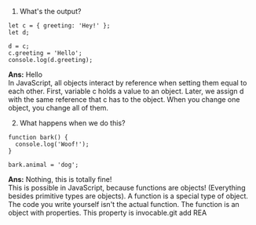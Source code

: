 1. What's the output?
```
let c = { greeting: 'Hey!' };
let d;

d = c;
c.greeting = 'Hello';
console.log(d.greeting);
```
**Ans:** Hello \
In JavaScript, all objects interact by reference when setting them equal to each other. First, variable c holds a value to an object. Later, we assign d with the same reference that c has to the object. When you change one object, you change all of them.

2. What happens when we do this?
```
function bark() {
  console.log('Woof!');
}

bark.animal = 'dog';
```
**Ans:** Nothing, this is totally fine!\
This is possible in JavaScript, because functions are objects! (Everything besides primitive types are objects). A function is a special type of object. The code you write yourself isn't the actual function. The function is an object with properties. This property is invocable.git add REA